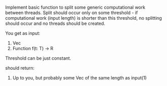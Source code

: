 Implement basic function to split some generic computational work between threads. Split should occur only on some threshold - if computational work (input length) is shorter than this threshold, no splitting should occur and no threads should be created.

You get as input: 

1. Vec<T>
2. Function f(t: T) -> R


Threshold can be just constant. 

should return:
   1. Up to you, but probably some Vec of the same length as input(1)